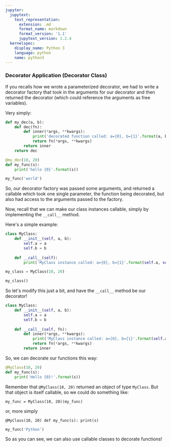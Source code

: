 ```yaml
---
jupyter:
  jupytext:
    text_representation:
      extension: .md
      format_name: markdown
      format_version: '1.1'
      jupytext_version: 1.2.4
  kernelspec:
    display_name: Python 3
    language: python
    name: python3
---
```


### Decorator Application (Decorator Class)


If you recalls how we wrote a parameterized decorator, we had to write a decorator factory that took in the arguments for our decorator and then returned the decorator (which could reference the arguments as free variables).

Very simply:

```python
def my_dec(a, b):
    def dec(fn):
        def inner(*args, **kwargs):
            print('decorated function called: a={0}, b={1}'.format(a, b))
            return fn(*args, **kwargs)
        return inner
    return dec
```

```python
@my_dec(10, 20)
def my_func(s):
    print('hello {0}'.format(s))
```

```python
my_func('world')
```

So, our decorator factory was passed some arguments, and returned a callable which took one single parameter, the function being decorated, but also had access to the arguments passed to the factory.


Now, recall that we can make our class instances callable, simply by implementing the `__call__` method.

Here's a simple example:

```python
class MyClass:
    def __init__(self, a, b):
        self.a = a
        self.b = b
        
    def __call__(self):
        print('MyClass instance called: a={0}, b={1}'.format(self.a, self.b))
```

```python
my_class = MyClass(10, 20)
```

```python
my_class()
```

So let's modify this just a bit, and have the `__call__` method be our decorator!

```python
class MyClass:
    def __init__(self, a, b):
        self.a = a
        self.b = b
        
    def __call__(self, fn):
        def inner(*args, **kwargs):
            print('MyClass instance called: a={0}, b={1}'.format(self.a, self.b))
            return fn(*args, **kwargs)
        return inner
```

So, we can decorate our functions this way:

```python
@MyClass(10, 20)
def my_func(s):
    print('Hello {0}!'.format(s))
```

Remember that `@MyClass(10, 20)` returned an object of type `MyClass`. But  that object is itself callable, so we could do something like:

``
my_func = MyClass(10, 20)(my_func)
``

or, more simply

``
@MyClass(10, 20)
def my_func(s):
    print(s)
``

```python
my_func('Python')
```

So as you can see, we can also use callable classes to decorate functions!

```python

```
